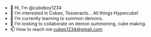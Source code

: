 - 👋 Hi, I’m @cubeboy1234
- 👀 I’m interested in Cubes, Tesseracts... All things Hypercube!
- 🌱 I’m currently learning to summon demons.
- 💞️ I’m looking to collaborate on demon summoning, cube making.
- 📫 How to reach me cubes1234@gmail.com

<!---
cubeboy1234/cubeboy1234 is a ✨ special ✨ repository because its `README.md` (this file) appears on your GitHub profile.
You can click the Preview link to take a look at your changes.
--->
